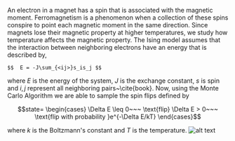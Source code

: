 An electron in a magnet has a spin that is associated with the magnetic moment. Ferromagnetism is a phenomenon when a collection of these spins conspire to point each magnetic moment in the same direction. Since magnets lose their magnetic property at higher temperatures, we study how temperature affects the magnetic property.
The Ising model assumes that the interaction between neighboring electrons have an energy that is described by,
	
	$$	E = -J\sum_{<ij>}s_is_j $$

where $E$ is the energy of the system, $J$ is the exchange constant, $s$ is spin and $i, j$ represent all neighboring pairs~\cite{book}. 
	Now, using the Monte Carlo Algorithm we are able to sample the spin flips defined by

$$state=
\begin{cases}
	\Delta E \leq 0~~~ \text{flip}
	\Delta E > 0~~~ \text{flip with probability }e^{-\Delta E/kT}	
\end{cases}$$

where $k$ is the Boltzmann's constant and $T$ is the temperature.
![alt text](https://github.com/mintuchiha/FerroMagnetism/blob/master/animation.gif "FerroMagnetism Animation")